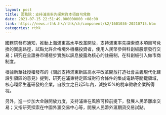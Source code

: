 ```yaml
---
layout: post
title: 國務院：支持浦東率先探索資本項目可兌換
date: 2021-07-15 22:51:49.000000000 +08:00
link: https://news.rthk.hk/rthk/ch/component/k2/1601036-20210715.htm
categories: rthk
---
```


國務院發布通知，推動上海浦東高水平改革開放，支持浦東率先探索資本項目可兌換的實施路徑，試點允許合格境外機構投資者，使用人民幣參與科創板股票發行交易；研究在全證券市場穩步實施以訊息披露為核心的註冊制，在科創板引入做市商制度。

根據新華社授權發布的《關於支持浦東新區高水平改革開放打造社會主義現代化建設引領區的意見》提到，研究在浦東特定區域對符合條件的集成電路等關鍵領域，核心環節生產研發的企業，自設立之日起5年內，減按15%的稅率徵收企業所得稅。

另外，進一步加大金融開放力度，支持浦東在風險可控前提下，發展人民幣離岸交易；又指研究探索在中國外滙交易中心等，開展人民幣外滙期貨交易試點。
